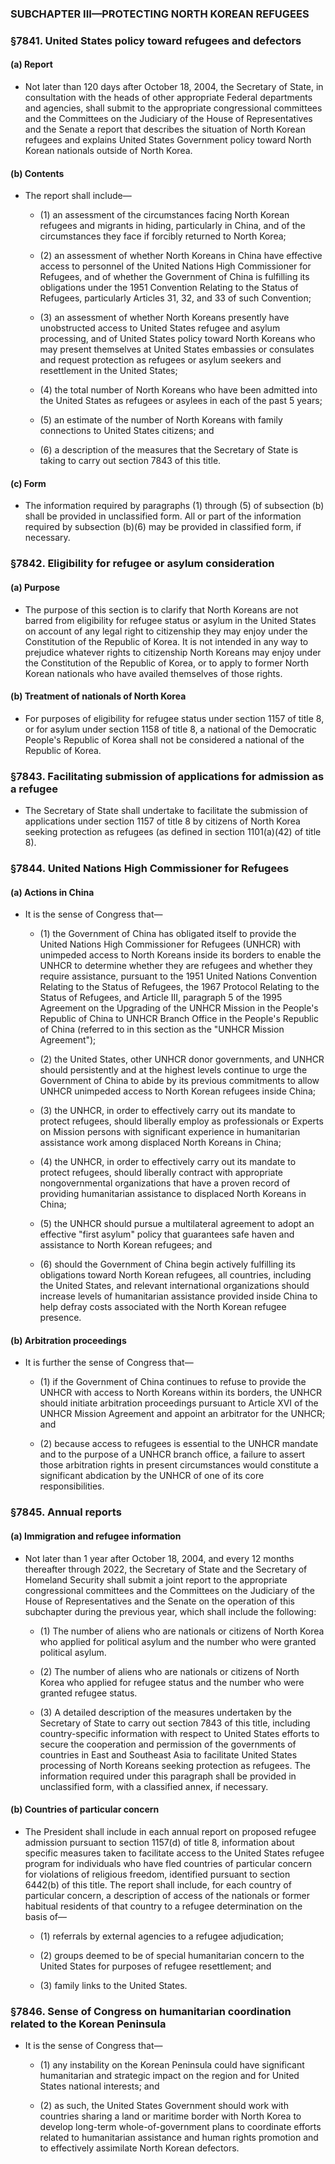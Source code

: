 ### SUBCHAPTER III—PROTECTING NORTH KOREAN REFUGEES

### §7841. United States policy toward refugees and defectors
#### (a) Report
* Not later than 120 days after October 18, 2004, the Secretary of State, in consultation with the heads of other appropriate Federal departments and agencies, shall submit to the appropriate congressional committees and the Committees on the Judiciary of the House of Representatives and the Senate a report that describes the situation of North Korean refugees and explains United States Government policy toward North Korean nationals outside of North Korea.

#### (b) Contents
* The report shall include—

  * (1) an assessment of the circumstances facing North Korean refugees and migrants in hiding, particularly in China, and of the circumstances they face if forcibly returned to North Korea;

  * (2) an assessment of whether North Koreans in China have effective access to personnel of the United Nations High Commissioner for Refugees, and of whether the Government of China is fulfilling its obligations under the 1951 Convention Relating to the Status of Refugees, particularly Articles 31, 32, and 33 of such Convention;

  * (3) an assessment of whether North Koreans presently have unobstructed access to United States refugee and asylum processing, and of United States policy toward North Koreans who may present themselves at United States embassies or consulates and request protection as refugees or asylum seekers and resettlement in the United States;

  * (4) the total number of North Koreans who have been admitted into the United States as refugees or asylees in each of the past 5 years;

  * (5) an estimate of the number of North Koreans with family connections to United States citizens; and

  * (6) a description of the measures that the Secretary of State is taking to carry out section 7843 of this title.

#### (c) Form
* The information required by paragraphs (1) through (5) of subsection (b) shall be provided in unclassified form. All or part of the information required by subsection (b)(6) may be provided in classified form, if necessary.

### §7842. Eligibility for refugee or asylum consideration
#### (a) Purpose
* The purpose of this section is to clarify that North Koreans are not barred from eligibility for refugee status or asylum in the United States on account of any legal right to citizenship they may enjoy under the Constitution of the Republic of Korea. It is not intended in any way to prejudice whatever rights to citizenship North Koreans may enjoy under the Constitution of the Republic of Korea, or to apply to former North Korean nationals who have availed themselves of those rights.

#### (b) Treatment of nationals of North Korea
* For purposes of eligibility for refugee status under section 1157 of title 8, or for asylum under section 1158 of title 8, a national of the Democratic People's Republic of Korea shall not be considered a national of the Republic of Korea.

### §7843. Facilitating submission of applications for admission as a refugee
* The Secretary of State shall undertake to facilitate the submission of applications under section 1157 of title 8 by citizens of North Korea seeking protection as refugees (as defined in section 1101(a)(42) of title 8).

### §7844. United Nations High Commissioner for Refugees
#### (a) Actions in China
* It is the sense of Congress that—

  * (1) the Government of China has obligated itself to provide the United Nations High Commissioner for Refugees (UNHCR) with unimpeded access to North Koreans inside its borders to enable the UNHCR to determine whether they are refugees and whether they require assistance, pursuant to the 1951 United Nations Convention Relating to the Status of Refugees, the 1967 Protocol Relating to the Status of Refugees, and Article III, paragraph 5 of the 1995 Agreement on the Upgrading of the UNHCR Mission in the People's Republic of China to UNHCR Branch Office in the People's Republic of China (referred to in this section as the "UNHCR Mission Agreement");

  * (2) the United States, other UNHCR donor governments, and UNHCR should persistently and at the highest levels continue to urge the Government of China to abide by its previous commitments to allow UNHCR unimpeded access to North Korean refugees inside China;

  * (3) the UNHCR, in order to effectively carry out its mandate to protect refugees, should liberally employ as professionals or Experts on Mission persons with significant experience in humanitarian assistance work among displaced North Koreans in China;

  * (4) the UNHCR, in order to effectively carry out its mandate to protect refugees, should liberally contract with appropriate nongovernmental organizations that have a proven record of providing humanitarian assistance to displaced North Koreans in China;

  * (5) the UNHCR should pursue a multilateral agreement to adopt an effective "first asylum" policy that guarantees safe haven and assistance to North Korean refugees; and

  * (6) should the Government of China begin actively fulfilling its obligations toward North Korean refugees, all countries, including the United States, and relevant international organizations should increase levels of humanitarian assistance provided inside China to help defray costs associated with the North Korean refugee presence.

#### (b) Arbitration proceedings
* It is further the sense of Congress that—

  * (1) if the Government of China continues to refuse to provide the UNHCR with access to North Koreans within its borders, the UNHCR should initiate arbitration proceedings pursuant to Article XVI of the UNHCR Mission Agreement and appoint an arbitrator for the UNHCR; and

  * (2) because access to refugees is essential to the UNHCR mandate and to the purpose of a UNHCR branch office, a failure to assert those arbitration rights in present circumstances would constitute a significant abdication by the UNHCR of one of its core responsibilities.

### §7845. Annual reports
#### (a) Immigration and refugee information
* Not later than 1 year after October 18, 2004, and every 12 months thereafter through 2022, the Secretary of State and the Secretary of Homeland Security shall submit a joint report to the appropriate congressional committees and the Committees on the Judiciary of the House of Representatives and the Senate on the operation of this subchapter during the previous year, which shall include the following:

  * (1) The number of aliens who are nationals or citizens of North Korea who applied for political asylum and the number who were granted political asylum.

  * (2) The number of aliens who are nationals or citizens of North Korea who applied for refugee status and the number who were granted refugee status.

  * (3) A detailed description of the measures undertaken by the Secretary of State to carry out section 7843 of this title, including country-specific information with respect to United States efforts to secure the cooperation and permission of the governments of countries in East and Southeast Asia to facilitate United States processing of North Koreans seeking protection as refugees. The information required under this paragraph shall be provided in unclassified form, with a classified annex, if necessary.

#### (b) Countries of particular concern
* The President shall include in each annual report on proposed refugee admission pursuant to section 1157(d) of title 8, information about specific measures taken to facilitate access to the United States refugee program for individuals who have fled countries of particular concern for violations of religious freedom, identified pursuant to section 6442(b) of this title. The report shall include, for each country of particular concern, a description of access of the nationals or former habitual residents of that country to a refugee determination on the basis of—

  * (1) referrals by external agencies to a refugee adjudication;

  * (2) groups deemed to be of special humanitarian concern to the United States for purposes of refugee resettlement; and

  * (3) family links to the United States.

### §7846. Sense of Congress on humanitarian coordination related to the Korean Peninsula
* It is the sense of Congress that—

  * (1) any instability on the Korean Peninsula could have significant humanitarian and strategic impact on the region and for United States national interests; and

  * (2) as such, the United States Government should work with countries sharing a land or maritime border with North Korea to develop long-term whole-of-government plans to coordinate efforts related to humanitarian assistance and human rights promotion and to effectively assimilate North Korean defectors.